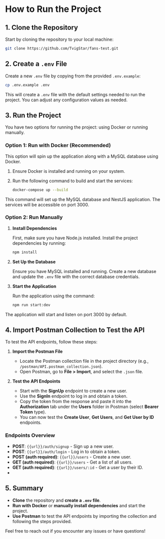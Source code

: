 # How to Run the Project

## 1. Clone the Repository

Start by cloning the repository to your local machine:

```bash
git clone https://github.com/TvigStar/fans-test.git
```

## 2. Create a `.env` File

Create a new `.env` file by copying from the provided `.env.example`:

```bash
cp .env.example .env
```
This will create a `.env` file with the default settings needed to run the project. You can adjust any configuration values as needed.

## 3. Run the Project

You have two options for running the project: using Docker or running manually.

### Option 1: Run with Docker (Recommended)

This option will spin up the application along with a MySQL database using Docker.

1. Ensure Docker is installed and running on your system.
2. Run the following command to build and start the services:

   ```bash
   docker-compose up --build
   ```

This command will set up the MySQL database and NestJS application. The services will be accessible on port 3000.

### Option 2: Run Manually

1. **Install Dependencies**

   First, make sure you have Node.js installed. Install the project dependencies by running:

   ```bash
   npm install
   ```

2. **Set Up the Database**

   Ensure you have MySQL installed and running. Create a new database and update the `.env` file with the correct database credentials.

3. **Start the Application**

   Run the application using the command:

   ```bash
   npm run start:dev
   ```

The application will start and listen on port 3000 by default.

## 4. Import Postman Collection to Test the API

To test the API endpoints, follow these steps:

1. **Import the Postman File**
    - Locate the Postman collection file in the project directory (e.g., `/postman/API.postman_collection.json`).
    - Open Postman, go to **File > Import**, and select the `.json` file.

2. **Test the API Endpoints**
    - Start with the **SignUp** endpoint to create a new user.
    - Use the **SignIn** endpoint to log in and obtain a token.
    - Copy the token from the response and paste it into the **Authorization** tab under the **Users** folder in Postman (select **Bearer Token** type).
    - You can now test the **Create User**, **Get Users**, and **Get User by ID** endpoints.

### Endpoints Overview

- **POST**: `{{url}}/auth/signup` - Sign up a new user.
- **POST**: `{{url}}/auth/login` - Log in to obtain a token.
- **POST (auth required)**: `{{url}}/users` - Create a new user.
- **GET (auth required)**: `{{url}}/users` - Get a list of all users.
- **GET (auth required)**: `{{url}}/users/:id` - Get a user by their ID.
- 
## 5. Summary

- **Clone** the repository and **create a `.env` file**.
- **Run with Docker** or **manually install dependencies** and start the project.
- **Use Postman** to test the API endpoints by importing the collection and following the steps provided.

Feel free to reach out if you encounter any issues or have questions!

